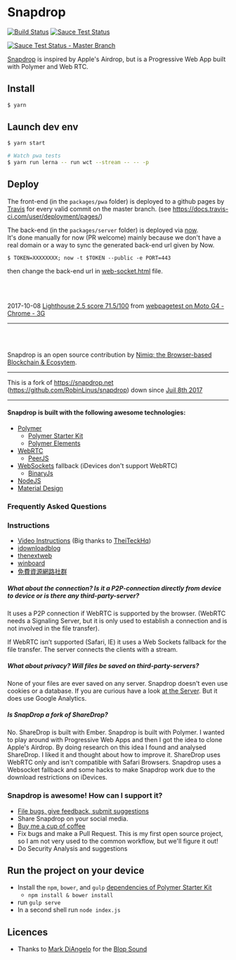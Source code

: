 # Snapdrop

 [![Build Status][travis-image]][travis-url]
 [![Sauce Test Status][saucelabs-master-branch-status-image]][saucelabs-master-branch-url]

 [![Sauce Test Status - Master Branch][saucelabs-master-branch-matrix-image]][saucelabs-master-branch-url]

[Snapdrop](https://snapdrop.net) is inspired by Apple's Airdrop, but is a Progressive Web App built with Polymer and Web RTC.


## Install

```sh
$ yarn
```

## Launch dev env

```sh
$ yarn start
```

```sh
# Watch pwa tests
$ yarn run lerna -- run wct --stream -- -- -p
```

## Deploy

The front-end (in the `packages/pwa` folder) is deployed to a github pages by [Travis](https://travis-ci.org/) for every valid commit on the master branch. (see https://docs.travis-ci.com/user/deployment/pages/)


The back-end (in the `packages/server` folder) is deployed via [now](https://zeit.co/now).  
It's done manually for now (PR welcome) mainly because we don't have a real domain or a way to sync the generated back-end url given by Now.

```
$ TOKEN=XXXXXXXX; now -t $TOKEN --public -e PORT=443 
```

then change the back-end url in [web-socket.html](https://github.com/onedoes/snapdrop/blob/master/packages/pwa/app/elements/p2p-network/web-socket.html#L18-L21) file.

<br>
<br>

2017-10-08 [Lighthouse 2.5 score 71.5/100](https://www.webpagetest.org/lighthouse.php?test=171008_Y4_76059bd5fddeadd8ef07d8960c8e4976&run=2) from [webpagetest on Moto G4 - Chrome - 3G](https://www.webpagetest.org/result/171008_Y4_76059bd5fddeadd8ef07d8960c8e4976/)

---

<br>
<br>

Snapdrop is an open source contribution by [Nimiq: the Browser-based Blockchain & Ecosytem](https://nimiq.com).

---

This is a fork of https://snapdrop.net (https://github.com/RobinLinus/snapdrop) down since [Juil 8th 2017](https://github.com/RobinLinus/snapdrop/issues/51)

---

#### Snapdrop is built with the following awesome technologies:
* [Polymer](https://www.polymer-project.org)
  * [Polymer Starter Kit](https://developers.google.com/web/tools/polymer-starter-kit/)
  * [Polymer Elements](https://elements.polymer-project.org/browse)
* [WebRTC](http://webrtc.org/)
  * [PeerJS](http://peerjs.com)
* [WebSockets](http://www.websocket.org/) fallback (iDevices don't support WebRTC)
  * [BinaryJs](https://github.com/binaryjs/binaryjs)
* [NodeJS](https://nodejs.org/en/)
* [Material Design](https://material.google.com/)

### Frequently Asked Questions

### Instructions
* [Video Instructions](https://www.youtube.com/watch?v=4XN02GkcHUM) (Big thanks to [TheiTeckHq](https://www.youtube.com/channel/UC_DUzWMb8gZZnAbISQjmAfQ))
* [idownloadblog](http://www.idownloadblog.com/2015/12/29/snapdrop/)
* [thenextweb](http://thenextweb.com/insider/2015/12/27/snapdrop-is-a-handy-web-based-replacement-for-apples-fiddly-airdrop-file-transfer-tool/)
* [winboard](http://www.winboard.org/artikel-ratgeber/6253-dateien-vom-desktop-pc-mit-anderen-plattformen-teilen-mit-snapdrop.html)
* [免費資源網路社群](https://free.com.tw/snapdrop/?utm_content=buffere6987&utm_medium=social&utm_source=twitter.com&utm_campaign=buffer)

##### What about the connection? Is it a P2P-connection directly from device to device or is there any third-party-server?
It uses a P2P connection if WebRTC is supported by the browser. (WebRTC needs a Signaling Server, but it is only used to establish a connection and is not involved in the file transfer).

If WebRTC isn’t supported (Safari, IE) it uses a Web Sockets fallback for the file transfer. The server connects the clients with a stream.  


##### What about privacy? Will files be saved on third-party-servers?
None of your files are ever saved on any server. 
Snapdrop doesn't even use cookies or a database. If you are curious have a look [at the Server](https://github.com/RobinLinus/snapdrop/blob/master/server/ws-server.js).
But it does use Google Analytics. 

##### Is SnapDrop a fork of ShareDrop?
No. ShareDrop is built with Ember. Snapdrop is built with Polymer. 
I wanted to play around with Progressive Web Apps and then I got the idea to clone Apple's Airdrop. By doing research on this idea I found and analysed ShareDrop. I liked it and thought about how to improve it.
ShareDrop uses WebRTC only and isn't compatible with Safari Browsers. Snapdrop uses a Websocket fallback and some hacks to make Snapdrop work due to the download restrictions on iDevices. 


### Snapdrop is awesome! How can I support it? 
* [File bugs, give feedback, submit suggestions](https://github.com/RobinLinus/snapdrop/issues)
* Share Snapdrop on your social media.
* [Buy me a cup of coffee](https://www.paypal.com/cgi-bin/webscr?cmd=_s-xclick&hosted_button_id=R9C5E42UYEQCN)
* Fix bugs and make a Pull Request. This is my first open source project, so I am not very used to the common workflow, but we'll figure it out!
* Do Security Analysis and suggestions


## Run the project on your device
* Install the `npm`, `bower`, and `gulp` [dependencies of Polymer Starter Kit](https://github.com/PolymerElements/polymer-starter-kit/blob/cd1c6227537c369b2b53c6abe814466f3bbb4187/README.md#install-dependencies)
    * `npm install & bower install`
* run `gulp serve`
* In a second shell run `node index.js`


## Licences
* Thanks to [Mark DiAngelo]() for the [Blop Sound](http://soundbible.com/2067-Blop.html)


[saucelabs-master-branch-url]: https://saucelabs.com/u/onedoes-snapdrop
[saucelabs-master-branch-status-image]: https://saucelabs.com/buildstatus/onedoes-snapdrop
[saucelabs-master-branch-matrix-image]: https://saucelabs.com/browser-matrix/onedoes-snapdrop.svg
[travis-url]: https://travis-ci.org/onedoes/snapdrop
[travis-image]: https://travis-ci.org/onedoes/snapdrop.svg?branch=master
